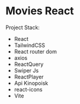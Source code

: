 # Movies React

Project Stack: 

- React
- TailwindCSS
- React router dom
- axios
- ReactQuery 
- Swiper Js
- ReactPlayer
- Api Kinopoisk
- react-icons
- Vite


